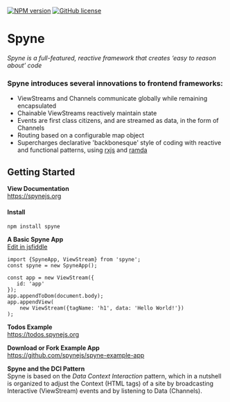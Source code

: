 [![NPM version](https://img.shields.io/npm/v/spyne.svg?longCache=true&style=flat-square)](https://www.npmjs.com/package/spyne)
[![GitHub license](https://img.shields.io/github/license/spynejs/spyne.svg?longCache=true&style=flat-square)](https://github.com/spynejs/spyne/blob/master/LICENSE)
# Spyne
<em>Spyne is a full-featured, reactive framework that creates ‘easy to reason about’ code</em>

### Spyne introduces several innovations to frontend frameworks:

* ViewStreams and Channels communicate globally while remaining encapsulated
* Chainable ViewStreams reactively maintain state
* Events are first class citizens, and are streamed as data, in the form of Channels
* Routing based on a configurable map object
* Supercharges declarative 'backbonesque' style of coding with reactive and functional patterns, using [rxjs](https://rxjs-dev.firebaseapp.com) and [ramda](https://ramdajs.com)


## Getting Started ##
**View Documentation**<br/>
https://spynejs.org

#### Install ##
```
npm install spyne
```
**A Basic Spyne App**<br>
[Edit in jsfiddle](https://jsfiddle.net/nybatista/0ouqhn1y/)
```
import {SpyneApp, ViewStream} from 'spyne';
const spyne = new SpyneApp();

const app = new ViewStream({
   id: 'app'
});
app.appendToDom(document.body);
app.appendView(
    new ViewStream({tagName: 'h1', data: 'Hello World!'})
);

```
**Todos Example**<br/>
https://todos.spynejs.org</br>

**Download or Fork Example App**<br/>
https://github.com/spynejs/spyne-example-app <br>


**Spyne and the DCI Pattern**<br/>
Spyne is based on the *Data Context Interaction* pattern, which in a nutshell is organized to adjust the Context (HTML tags) of a site by broadcasting Interactive (ViewStream) events and  by listening to Data (Channels).

